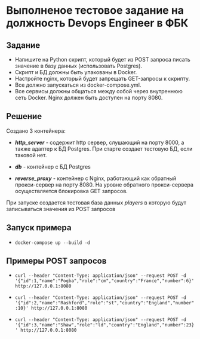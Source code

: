 # Выполненое тестовое задание на должность Devops Engineer в ФБК

## Задание

* Напишите на Python скрипт, который будет из POST запроса писать значение в базу данных (использовать Postgres).
* Скрипт и БД должны быть упакованы в Docker.
* Настройте nginx, который будет запрещать GET-запросы к скрипту.
* Все должно запускаться из docker-compose.yml.
* Все сервисы должны общаться между собой через внутреннюю сеть Docker. Nginx должен быть доступен на порту 8080.

## Решение

Создано 3 контейнера:

* ***http_server*** - содержит http сервер, слушающий на порту 8000, а также адаптер к БД Postgres. При старте создает тестовую БД, если таковой нет.

* ***db*** - контейнер с БД Postgres

* ***reverse_proxy*** - контейнер с Nginx, работающий как обратный прокси-сервер на порту 8080. На уровне обратного прокси-сервера осуществляется блокировка GET запросов.

При запуске создается тестовая база данных *players* в которую будут записываться значения из POST запросов

## Запуск примера

* ```docker-compose up --build -d```

## Примеры POST запросов

* ```curl --header "Content-Type: application/json" --request POST -d '{"id":1,"name":"Pogba","role":"cm","country":"France","number":6}' http://127.0.0.1:8080```

* ```curl --header "Content-Type: application/json" --request POST -d '{"id":2,"name":"Rashford","role":"st","country":"England","number":10}' http://127.0.0.1:8080```

* ```curl --header "Content-Type: application/json" --request POST -d '{"id":3,"name":"Shaw","role":"ld","country":"England","number":23}' http://127.0.0.1:8080```